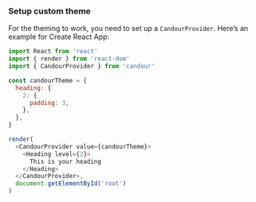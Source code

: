### Setup custom theme

For the theming to work, you need to set up a `CandourProvider`. Here’s an example for Create React App:

```javascript
import React from 'react'
import { render } from 'react-dom'
import { CandourProvider } from 'candour'

const candourTheme = {
  heading: {
    2: {
      padding: 3,
    },
  },
}

render(
  <CandourProvider value={candourTheme}>
    <Heading level={2}>
      This is your heading
    </Heading>
  </CandourProvider>,
  document.getElementById('root')
)
```
